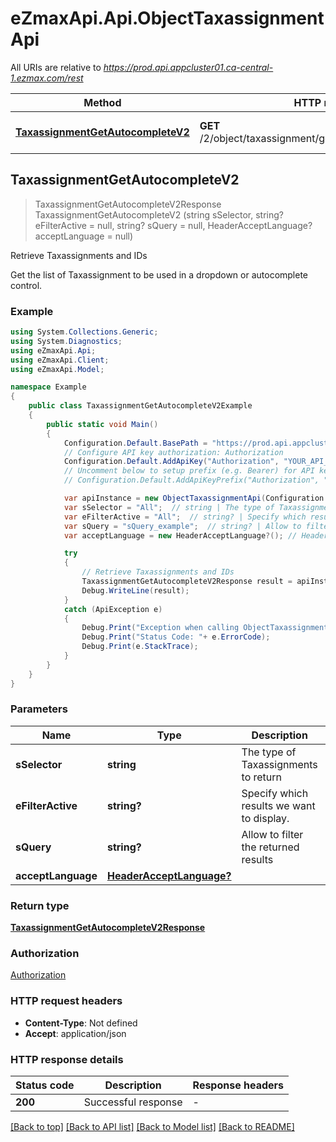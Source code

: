 # eZmaxApi.Api.ObjectTaxassignmentApi

All URIs are relative to *https://prod.api.appcluster01.ca-central-1.ezmax.com/rest*

Method | HTTP request | Description
------------- | ------------- | -------------
[**TaxassignmentGetAutocompleteV2**](ObjectTaxassignmentApi.md#taxassignmentgetautocompletev2) | **GET** /2/object/taxassignment/getAutocomplete/{sSelector} | Retrieve Taxassignments and IDs



## TaxassignmentGetAutocompleteV2

> TaxassignmentGetAutocompleteV2Response TaxassignmentGetAutocompleteV2 (string sSelector, string? eFilterActive = null, string? sQuery = null, HeaderAcceptLanguage? acceptLanguage = null)

Retrieve Taxassignments and IDs

Get the list of Taxassignment to be used in a dropdown or autocomplete control.

### Example

```csharp
using System.Collections.Generic;
using System.Diagnostics;
using eZmaxApi.Api;
using eZmaxApi.Client;
using eZmaxApi.Model;

namespace Example
{
    public class TaxassignmentGetAutocompleteV2Example
    {
        public static void Main()
        {
            Configuration.Default.BasePath = "https://prod.api.appcluster01.ca-central-1.ezmax.com/rest";
            // Configure API key authorization: Authorization
            Configuration.Default.AddApiKey("Authorization", "YOUR_API_KEY");
            // Uncomment below to setup prefix (e.g. Bearer) for API key, if needed
            // Configuration.Default.AddApiKeyPrefix("Authorization", "Bearer");

            var apiInstance = new ObjectTaxassignmentApi(Configuration.Default);
            var sSelector = "All";  // string | The type of Taxassignments to return
            var eFilterActive = "All";  // string? | Specify which results we want to display. (optional)  (default to Active)
            var sQuery = "sQuery_example";  // string? | Allow to filter the returned results (optional) 
            var acceptLanguage = new HeaderAcceptLanguage?(); // HeaderAcceptLanguage? |  (optional) 

            try
            {
                // Retrieve Taxassignments and IDs
                TaxassignmentGetAutocompleteV2Response result = apiInstance.TaxassignmentGetAutocompleteV2(sSelector, eFilterActive, sQuery, acceptLanguage);
                Debug.WriteLine(result);
            }
            catch (ApiException e)
            {
                Debug.Print("Exception when calling ObjectTaxassignmentApi.TaxassignmentGetAutocompleteV2: " + e.Message );
                Debug.Print("Status Code: "+ e.ErrorCode);
                Debug.Print(e.StackTrace);
            }
        }
    }
}
```

### Parameters


Name | Type | Description  | Notes
------------- | ------------- | ------------- | -------------
 **sSelector** | **string**| The type of Taxassignments to return | 
 **eFilterActive** | **string?**| Specify which results we want to display. | [optional] [default to Active]
 **sQuery** | **string?**| Allow to filter the returned results | [optional] 
 **acceptLanguage** | [**HeaderAcceptLanguage?**](HeaderAcceptLanguage?.md)|  | [optional] 

### Return type

[**TaxassignmentGetAutocompleteV2Response**](TaxassignmentGetAutocompleteV2Response.md)

### Authorization

[Authorization](../README.md#Authorization)

### HTTP request headers

- **Content-Type**: Not defined
- **Accept**: application/json


### HTTP response details
| Status code | Description | Response headers |
|-------------|-------------|------------------|
| **200** | Successful response |  -  |

[[Back to top]](#)
[[Back to API list]](../README.md#documentation-for-api-endpoints)
[[Back to Model list]](../README.md#documentation-for-models)
[[Back to README]](../README.md)

